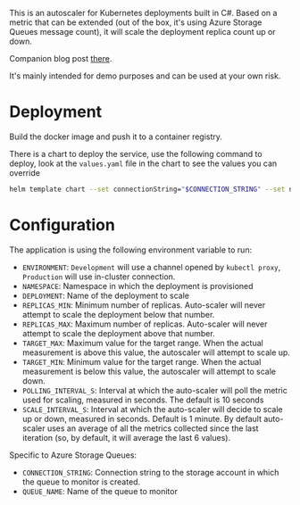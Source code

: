 This is an autoscaler for Kubernetes deployments built in C#. Based
on a metric that can be extended (out of the box, it's using Azure Storage Queues
message count), it will scale the deployment replica count up or down.

Companion blog post [there](https://feval.ca/posts/k8s-autoscaling/).

It's mainly intended for demo purposes and can be used
at your own risk.

# Deployment

Build the docker image and push it to a container registry.

There is a chart to deploy the service, use the following command to deploy, look at the `values.yaml` file in the chart to see the values you can override

```sh
helm template chart --set connectionString="$CONNECTION_STRING" --set namespace="messages" --set deployment="messages-consumer" --set imageName="chfevcr.azurecr.io/autoscaler" | kubectl apply -f -
```


# Configuration

The application is using the following environment variable to run:

- `ENVIRONMENT`: `Development` will use a channel opened by 
    `kubectl proxy`, `Production` will use in-cluster connection.
- `NAMESPACE`: Namespace in which the deployment is provisioned
- `DEPLOYMENT`: Name of the deployment to scale
- `REPLICAS_MIN`: Minimum number of replicas. Auto-scaler will never 
    attempt to scale the deployment below that number.
- `REPLICAS_MAX`: Maximum number of replicas. Auto-scaler will never 
    attempt to scale the deployment above that number.
- `TARGET_MAX`: Maximum value for the target range. When the actual
    measurement is above this value, the autoscaler will attempt to 
    scale up.
- `TARGET_MIN`: Minimum value for the target range. When the actual
    measurement is below this value, the autoscaler will attempt to 
    scale down.
- `POLLING_INTERVAL_S`: Interval at which the auto-scaler will poll
    the metric used for scaling, measured in seconds. The default
    is 10 seconds
- `SCALE_INTERVAL_S`: Interval at which the auto-scaler will decide
    to scale up or down, measured in seconds. Default is 1 minute.
    By default auto-scaler uses an average of all the metrics collected
    since the last iteration (so, by default, it will average the
    last 6 values).

Specific to Azure Storage Queues:
- `CONNECTION_STRING`: Connection string to the storage account in
    which the queue to monitor is created.
- `QUEUE_NAME`: Name of the queue to monitor